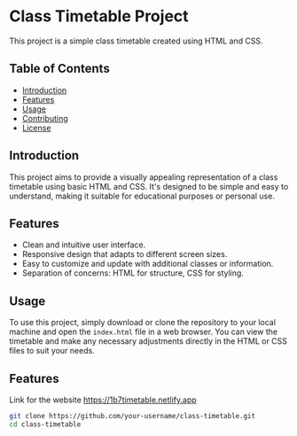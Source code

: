 # Class Timetable Project

This project is a simple class timetable created using HTML and CSS.

## Table of Contents

- [Introduction](#introduction)
- [Features](#features)
- [Usage](#usage)
- [Contributing](#contributing)
- [License](#license)

## Introduction

This project aims to provide a visually appealing representation of a class timetable using basic HTML and CSS. It's designed to be simple and easy to understand, making it suitable for educational purposes or personal use.

## Features

- Clean and intuitive user interface.
- Responsive design that adapts to different screen sizes.
- Easy to customize and update with additional classes or information.
- Separation of concerns: HTML for structure, CSS for styling.

## Usage

To use this project, simply download or clone the repository to your local machine and open the `index.html` file in a web browser. You can view the timetable and make any necessary adjustments directly in the HTML or CSS files to suit your needs.

## Features
 Link for the website  https://1b7timetable.netlify.app



```bash
git clone https://github.com/your-username/class-timetable.git
cd class-timetable

